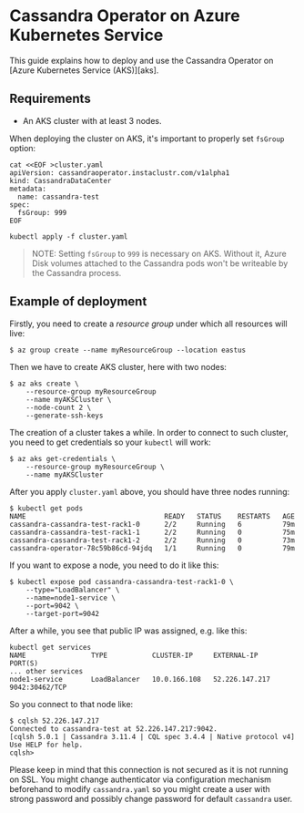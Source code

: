 # Cassandra Operator on Azure Kubernetes Service

This guide explains how to deploy and use the Cassandra Operator on [Azure Kubernetes Service (AKS)][aks].

## Requirements

- An AKS cluster with at least 3 nodes.

When deploying the cluster on AKS, it's important to properly set `fsGroup` option:
```
cat <<EOF >cluster.yaml
apiVersion: cassandraoperator.instaclustr.com/v1alpha1
kind: CassandraDataCenter
metadata:
  name: cassandra-test
spec:
  fsGroup: 999
EOF

kubectl apply -f cluster.yaml
```

>NOTE: Setting `fsGroup` to `999` is necessary on AKS. Without it, Azure Disk volumes attached to
>the Cassandra pods won't be writeable by the Cassandra process.

## Example of deployment

Firstly, you need to create a _resource group_ under which all resources will live:

```
$ az group create --name myResourceGroup --location eastus
```

Then we have to create AKS cluster, here with two nodes:

```
$ az aks create \
    --resource-group myResourceGroup 
    --name myAKSCluster \
    --node-count 2 \ 
    --generate-ssh-keys
```

The creation of a cluster takes a while. In order to connect to such cluster, 
you need to get credentials so your `kubectl` will work:

```
$ az aks get-credentials \
    --resource-group myResourceGroup \
    --name myAKSCluster
```

After you apply `cluster.yaml` above, you should have three nodes running:

```
$ kubectl get pods
NAME                                  READY   STATUS    RESTARTS   AGE
cassandra-cassandra-test-rack1-0      2/2     Running   6          79m
cassandra-cassandra-test-rack1-1      2/2     Running   0          75m
cassandra-cassandra-test-rack1-2      2/2     Running   0          73m
cassandra-operator-78c59b86cd-94jdq   1/1     Running   0          79m
```

If you want to expose a node, you need to do it like this:

```
$ kubectl expose pod cassandra-cassandra-test-rack1-0 \
    --type="LoadBalancer" \
    --name=node1-service \
    --port=9042 \
    --target-port=9042
```

After a while, you see that public IP was assigned, e.g. like this:

```
kubectl get services
NAME                TYPE           CLUSTER-IP     EXTERNAL-IP      PORT(S)
... other services
node1-service       LoadBalancer   10.0.166.108   52.226.147.217   9042:30462/TCP
```

So you connect to that node like:

```
$ cqlsh 52.226.147.217
Connected to cassandra-test at 52.226.147.217:9042.
[cqlsh 5.0.1 | Cassandra 3.11.4 | CQL spec 3.4.4 | Native protocol v4]
Use HELP for help.
cqlsh> 
```

Please keep in mind that this connection is not secured as it is not running on SSL. 
You might change authenticator via configuration mechanism beforehand to modify `cassandra.yaml` 
so you might create a user with strong password and possibly change password for default `cassandra` user. 